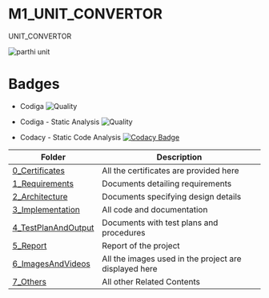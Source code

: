 # M1_UNIT_CONVERTOR
UNIT_CONVERTOR

![parthi unit](https://user-images.githubusercontent.com/92426059/161367814-ee3a9a4b-750b-4fbb-937f-b83facebdf11.png)


# Badges

* Codiga
 ![Quality](https://api.codiga.io/project/32389/status/svg)
 
 * Codiga - Static Analysis
 ![Quality](https://api.codiga.io/project/32389/score/svg)
 
 *  Codacy - Static Code Analysis
 [![Codacy Badge](https://app.codacy.com/project/badge/Grade/c37a10f7d1b2447688d42fe8fb386ead)](https://www.codacy.com/gh/Parthavr/M1_UNIT_CONVERTOR/dashboard?utm_source=github.com&amp;utm_medium=referral&amp;utm_content=Parthavr/M1_UNIT_CONVERTOR&amp;utm_campaign=Badge_Grade)

|  Folder  |  Description  |
|-----|-------|
| [0_Certificates](https://github.com/Parthavr/M1_UNIT_CONVERTOR/tree/main/0_Certificates)| All the certificates are provided here|
| [1_Requirements](https://github.com/Parthavr/M1_UNIT_CONVERTOR/tree/main/1_Requirments) | Documents detailing requirements   |
| [2_Architecture](https://github.com/Parthavr/M1_UNIT_CONVERTOR/tree/main/2_Architecture) |   Documents specifying design details   |
| [3_Implementation]() | All code and documentation |
| [4_TestPlanAndOutput]() | Documents with test plans and procedures  |
| [5_Report]() | Report of the project  |
| [6_ImagesAndVideos]() | All the images used in the project are displayed here|
| [7_Others]() | All other Related Contents|
